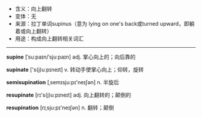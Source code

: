 - <span class="definition">含义：向上翻转</span>
- <span class="definition">变体：无</span>
- <span class="definition">来源：拉丁单词supinus（意为 lying on one's back或turned upward，即躺着或向上翻转）</span>
- <span class="definition">用途：构成向上翻转相关词汇</span>

---

<span class="vocabulary">**supine**</span> [ˈsuːpaɪn/ˈsjuːpaɪn] adj. 掌心向上的；向后靠的

<span class="vocabulary">**supinate**</span> ['s(j)uːpɪneɪt] v. 转动手使掌心向上；仰转，旋转

<span class="vocabulary">**semisupination**</span> [ˌsemɪsju:pɪ'neɪʃən] n. 半旋后

<span class="vocabulary">**resupinate**</span> [rɪ's(j)uːpɪneɪt] adj. 向上翻转的；颠倒的

<span class="vocabulary">**resupination**</span> [rɪˌsju:pɪ'neɪʃən] n. 翻转；颠倒

